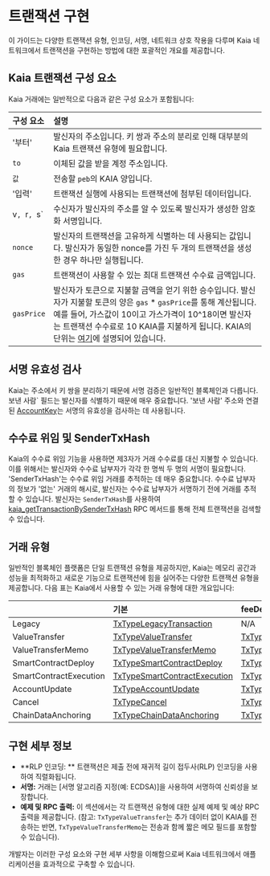 # 트랜잭션 구현

이 가이드는 다양한 트랜잭션 유형, 인코딩, 서명, 네트워크 상호 작용을 다루며 Kaia 네트워크에서 트랜잭션을 구현하는 방법에 대한 포괄적인 개요를 제공합니다.

## Kaia 트랜잭션 구성 요소

Kaia 거래에는 일반적으로 다음과 같은 구성 요소가 포함됩니다:

| 구성 요소         | 설명                                                                                                                                                                                                                                                                                                        |
| :------------ | :-------------------------------------------------------------------------------------------------------------------------------------------------------------------------------------------------------------------------------------------------------------------------------------------------------- |
| '부터'          | 발신자의 주소입니다.  키 쌍과 주소의 분리로 인해 대부분의 Kaia 트랜잭션 유형에 필요합니다.                                                                                                                                                                                                                    |
| `to`          | 이체된 값을 받을 계정 주소입니다.                                                                                                                                                                                                                                                                       |
| `값`           | 전송할 `peb`의 KAIA 양입니다.                                                                                                                                                                                                                                                                     |
| '입력'          | 트랜잭션 실행에 사용되는 트랜잭션에 첨부된 데이터입니다.                                                                                                                                                                                                                                                           |
| v`, `r`, `s\` | 수신자가 발신자의 주소를 알 수 있도록 발신자가 생성한 암호화 서명입니다.                                                                                                                                                                                                                                                 |
| `nonce`       | 발신자의 트랜잭션을 고유하게 식별하는 데 사용되는 값입니다. 발신자가 동일한 nonce를 가진 두 개의 트랜잭션을 생성한 경우 하나만 실행됩니다.                                                                                                                                                                                         |
| `gas`         | 트랜잭션이 사용할 수 있는 최대 트랜잭션 수수료 금액입니다.                                                                                                                                                                                                                                                         |
| `gasPrice`    | 발신자가 토큰으로 지불할 금액을 얻기 위한 승수입니다. 발신자가 지불할 토큰의 양은 `gas` \* `gasPrice`를 통해 계산됩니다. 예를 들어, 가스값이 10이고 가스가격이 10^18이면 발신자는 트랜잭션 수수료로 10 KAIA를 지불하게 됩니다. KAIA의 단위는 [여기](../../learn/token-economics/kaia-native-token.md#units-of-kaia)에 설명되어 있습니다. |

## 서명 유효성 검사

Kaia는 주소에서 키 쌍을 분리하기 때문에 서명 검증은 일반적인 블록체인과 다릅니다.  보낸 사람\` 필드는 발신자를 식별하기 때문에 매우 중요합니다.  '보낸 사람' 주소와 연결된 [AccountKey](../../learn/accounts.md#account-key)는 서명의 유효성을 검사하는 데 사용됩니다.

## 수수료 위임 및 SenderTxHash

Kaia의 수수료 위임 기능을 사용하면 제3자가 거래 수수료를 대신 지불할 수 있습니다.  이를 위해서는 발신자와 수수료 납부자가 각각 한 명씩 두 명의 서명이 필요합니다. 'SenderTxHash'는 수수료 위임 거래를 추적하는 데 매우 중요합니다. 수수료 납부자의 정보가 '없는' 거래의 해시로, 발신자는 수수료 납부자가 서명하기 전에 거래를 추적할 수 있습니다.  발신자는 `SenderTxHash`를 사용하여 [kaia_getTransactionBySenderTxHash](../../references/json-rpc/kaia/get-transaction-by-sender-tx-hash) RPC 메서드를 통해 전체 트랜잭션을 검색할 수 있습니다.

## 거래 유형

일반적인 블록체인 플랫폼은 단일 트랜잭션 유형을 제공하지만, Kaia는 메모리 공간과 성능을 최적화하고 새로운 기능으로 트랜잭션에 힘을 실어주는 다양한 트랜잭션 유형을 제공합니다. 다음 표는 Kaia에서 사용할 수 있는 거래 유형에 대한 개요입니다:

|                        | 기본                                                                      | feeDelegation                                                                                            | 부분 수수료 위임                                                                                                                          |
| :--------------------- | :---------------------------------------------------------------------- | :------------------------------------------------------------------------------------------------------- | :--------------------------------------------------------------------------------------------------------------------------------- |
| Legacy                 | [TxTypeLegacyTransaction](./basic.md#txtypelegacytransaction)           | N/A                                                                                                      | N/A                                                                                                                                |
| ValueTransfer          | [TxTypeValueTransfer](./basic.md#txtypevaluetransfer)                   | [TxTypeFeeDelegatedValueTransfer](./fee-delegation.md#txtypefeedelegatedvaluetransfer)                   | [TxTypeFeeDelegatedValueTransferWithRatio](./partial-fee-delegation.md#txtypefeedelegatedvaluetransferwithratio)                   |
| ValueTransferMemo      | [TxTypeValueTransferMemo](./basic.md#txtypevaluetransfermemo)           | [TxTypeFeeDelegatedValueTransferMemo](./fee-delegation.md#txtypefeedelegatedvaluetransfermemo)           | [TxTypeFeeDelegatedValueTransferMemoWithRatio](./partial-fee-delegation.md#txtypefeedelegatedvaluetransfermemowithratio)           |
| SmartContractDeploy    | [TxTypeSmartContractDeploy](./basic.md#txtypesmartcontractdeploy)       | [TxTypeFeeDelegatedSmartContractDeploy](./fee-delegation.md#txtypefeedelegatedsmartcontractdeploy)       | [TxTypeFeeDelegatedSmartContractDeployWithRatio](./partial-fee-delegation.md#txtypefeedelegatedsmartcontractdeploywithratio)       |
| SmartContractExecution | [TxTypeSmartContractExecution](./basic.md#txtypesmartcontractexecution) | [TxTypeFeeDelegatedSmartContractExecution](./fee-delegation.md#txtypefeedelegatedsmartcontractexecution) | [TxTypeFeeDelegatedSmartContractExecutionWithRatio](./partial-fee-delegation.md#txtypefeedelegatedsmartcontractexecutionwithratio) |
| AccountUpdate          | [TxTypeAccountUpdate](./basic.md#txtypeaccountupdate)                   | [TxTypeFeeDelegatedAccountUpdate](./fee-delegation.md#txtypefeedelegatedaccountupdate)                   | [TxTypeFeeDelegatedAccountUpdateWithRatio](./partial-fee-delegation.md#txtypefeedelegatedaccountupdatewithratio)                   |
| Cancel                 | [TxTypeCancel](./basic.md#txtypecancel)                                 | [TxTypeFeeDelegatedCancel](./fee-delegation.md#txtypefeedelegatedcancel)                                 | [TxTypeFeeDelegatedCancelWithRatio](./partial-fee-delegation.md#txtypefeedelegatedcancelwithratio)                                 |
| ChainDataAnchoring     | [TxTypeChainDataAnchoring](./basic.md#txtypechaindataanchoring)         | [TxTypeFeeDelegatedChainDataAnchoring](./fee-delegation.md#txtypefeedelegatedchaindataanchoring)         | [TxTypeFeeDelegatedChainDataAnchoringWithRatio](./partial-fee-delegation.md#txtypefeedelegatedchaindataanchoringwithratio)         |

## 구현 세부 정보

- \*\*RLP 인코딩: \*\* 트랜잭션은 제출 전에 재귀적 길이 접두사(RLP) 인코딩을 사용하여 직렬화됩니다.
- **서명:** 거래는 [서명 알고리즘 지정(예: ECDSA)]을 사용하여 서명하여 신뢰성을 보장합니다.
- **예제 및 RPC 출력:** 이 섹션에서는 각 트랜잭션 유형에 대한 실제 예제 및 예상 RPC 출력을 제공합니다.  (참고: `TxTypeValueTransfer`는 추가 데이터 없이 KAIA를 전송하는 반면, `TxTypeValueTransferMemo`는 전송과 함께 짧은 메모 필드를 포함할 수 있습니다).

개발자는 이러한 구성 요소와 구현 세부 사항을 이해함으로써 Kaia 네트워크에서 애플리케이션을 효과적으로 구축할 수 있습니다.